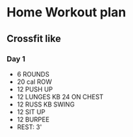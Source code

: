 # Home Workout plan

## Crossfit like

### Day 1

* 6 ROUNDS
* 20 cal ROW
* 12 PUSH UP
* 12 LUNGES KB 24 ON CHEST
* 12 RUSS KB SWING
* 12 SIT UP
* 12 BURPEE
* REST: 3'

